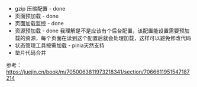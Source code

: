 - gzip 压缩配置 - done
- 页面预加载 - done
- 页面加载监控 - done
- 资源预加载 - done
  我理解是不是应该有个后台配置，该配置能设置需要预加载的资源，每个页面在读到这个配置后就会处理加载，这样可以避免修改代码
- 状态管理工具按需加载 - pinia天然支持
- 垫片代码合并


参考：https://juejin.cn/book/m/7050063811973218341/section/7066611951547187214